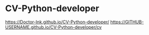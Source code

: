 # CV-Python-developer
https://Doctor-Ink.github.io/CV-Python-developer/
https://GITHUB-USERNAME.github.io/CV-Python-developer/cv

